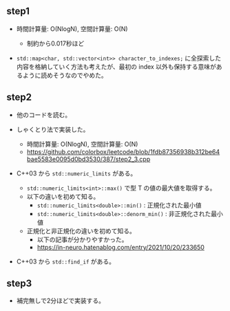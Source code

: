 ## step1
- 時間計算量: O(NlogN), 空間計算量: O(N)
  - 制約から0.017秒ほど

- `std::map<char, std::vector<int>> character_to_indexes;` に全探索した内容を格納していく方法も考えたが、最初の index 以外も保持する意味があるように読めそうなのでやめた。

## step2

- 他のコードを読む。

- しゃくとり法で実装した。
  - 時間計算量: O(NlogN), 空間計算量: O(N)
  - https://github.com/colorbox/leetcode/blob/1fdb87356938b312be64bae5583e0095d0bd3530/387/step2_3.cpp

- C++03 から `std::numeric_limits` がある。
  - `std::numeric_limits<int>::max()` で型 T の値の最大値を取得する。
  - 以下の違いを初めて知る。
    - `std::numeric_limits<double>::min()` : 正規化された最小値
    - `std::numeric_limits<double>::denorm_min()` : 非正規化された最小値
  - 正規化と非正規化の違いを初めて知る。
    - 以下の記事が分かりやすかった。
    - https://in-neuro.hatenablog.com/entry/2021/10/20/233650

- C++03 から `std::find_if` がある。

## step3
- 補完無しで2分ほどで実装する。
